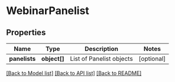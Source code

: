 # WebinarPanelist

## Properties
Name | Type | Description | Notes
------------ | ------------- | ------------- | -------------
**panelists** | **object[]** | List of Panelist objects | [optional] 

[[Back to Model list]](../README.md#documentation-for-models) [[Back to API list]](../README.md#documentation-for-api-endpoints) [[Back to README]](../README.md)


